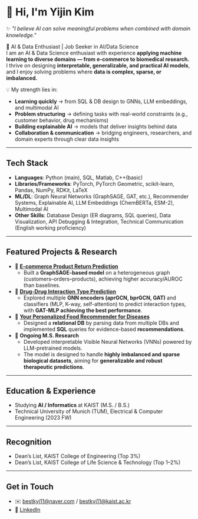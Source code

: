 # 👋 Hi, I'm Yijin Kim  

✨ *"I believe AI can solve meaningful problems when combined with domain knowledge."*  

🚀 AI & Data Enthusiast | Job Seeker in AI/Data Science  
I am an AI & Data Science enthusiast with experience **applying machine learning to diverse domains — from e-commerce to biomedical research.**
I thrive on designing **interpretable, generalizable, and practical AI models**, and I enjoy solving problems where **data is complex, sparse, or imbalanced.**

💡 My strength lies in:
- **Learning quickly** → from SQL & DB design to GNNs, LLM embeddings, and multimodal AI
- **Problem structuring** → defining tasks with real-world constraints (e.g., customer behavior, drug mechanisms)
- **Building explainable AI** → models that deliver insights behind data
- **Collaboration & communication** → bridging engineers, researchers, and domain experts through clear data insights

---

## Tech Stack
- **Languages**: Python (main), SQL, Matlab, C++(basic)
- **Libraries/Frameworks**: PyTorch, PyTorch Geometric, scikit-learn, Pandas, NumPy, RDKit, LaTeX
- **ML/DL**: Graph Neural Networks (GraphSAGE, GAT, etc.), Recommender Systems, Explainable AI, LLM Embeddings (ChemBERTa, ESM-2), Multimodal AI
- **Other Skills**: Database Design (ER diagrams, SQL queries), Data Visualization, API Debugging & Integration, Technical Communication (English working proficiency)

---

## Featured Projects & Research
- 🛒 [**E-commerce Product Return Prediction**](https://github.com/twojinie/E-commerce-Product-Return-Prediction)  
  - Built a **GraphSAGE-based model** on a heterogeneous graph (customers–orders–products), achieving higher accuracy/AUROC than baselines.
- 💊 [**Drug-Drug Interaction Type Prediction**](https://github.com/twojinie/DDI-prediction-using-various-encoders-classifiers)  
  - Explored multiple **GNN encoders (aprGCN, bprGCN, GAT)** and classifiers (MLP, K-way, self-attention) to predict interaction types, with **GAT-MLP achieving the best performance**.  
- 🍎 [**Your Personalized Food Recommender for Diseases**](https://github.com/twojinie/Your-Personalized-Food-Recommender-for-Diseases)  
  - Designed a **relational DB** by parsing data from multiple DBs and implemented **SQL** queries for evidence-based **recommendations**.
- 📑 **Ongoing M.S. Research**  
  - Developed interpretable Visible Neural Networks (VNNs) powered by LLM-pretrained models.
  - The model is designed to handle **highly imbalanced and sparse biological datasets**, aiming for **generalizable and robust therapeutic predictions**.
---

## Education & Experience
-  Studying **AI / Informatics** at KAIST (M.S. / B.S.)
-  Technical University of Munich (TUM), Electrical & Computer Engineering (2023 FW)

---

## Recognition
- Dean’s List, KAIST College of Engineering (Top 3%)
- Dean’s List, KAIST College of Life Science & Technology (Top 1–2%)

---

## Get in Touch
- ✉️ bestkyj11@naver.com / bestkyj11@kaist.ac.kr
- 💼 [LinkedIn](https://www.linkedin.com/in/yijink/)  




